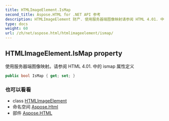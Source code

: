 ```yaml
---
title: HTMLImageElement.IsMap
second_title: Aspose.HTML for .NET API 参考
description: HTMLImageElement 财产. 使用服务器端图像映射请参阅 HTML 4.01. 中的 ismap 属性定义
type: docs
weight: 60
url: /zh/net/aspose.html/htmlimageelement/ismap/
---
```

## HTMLImageElement.IsMap property

使用服务器端图像映射。请参阅 HTML 4.01. 中的 ismap 属性定义

```csharp
public bool IsMap { get; set; }
```

### 也可以看看

* class [HTMLImageElement](../)
* 命名空间 [Aspose.Html](../../htmlimageelement/)
* 部件 [Aspose.HTML](../../../)



